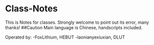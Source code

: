 # Class-Notes
This is Notes for classes. Strongly welcome to point out its error, many thanks!
##Caution
Main language is Chinese, handscripts included.

Operated by:
-FoxLithium, HEBUT
-laonianyexiuxian, DLUT
